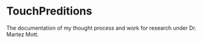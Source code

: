 # TouchPreditions

The documentation of my thought process and work for research under Dr. Martez Mott.